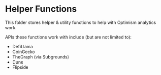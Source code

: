 # Helper Functions
This folder stores helper & utility functions to help with Optimism analytics work.

APIs these functions work with include (but are not limited to):
- DefiLlama
- CoinGecko
- TheGraph (via Subgrounds)
- Dune
- Flipside
